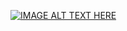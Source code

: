 [![IMAGE ALT TEXT HERE](https://img.youtube.com/vi/6nl-dCHgwJk/0.jpg)](https://www.youtube.com/watch?v=6nl-dCHgwJk)
